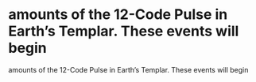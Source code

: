 # amounts of the 12-Code Pulse in Earth’s Templar. These events will begin

amounts of the 12-Code Pulse in Earth’s Templar. These events will begin